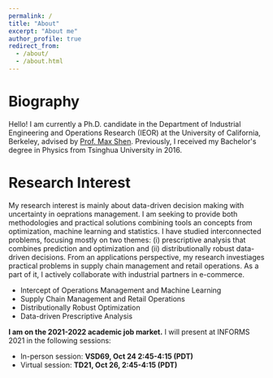 ```yaml
---
permalink: /
title: "About"
excerpt: "About me"
author_profile: true
redirect_from: 
  - /about/
  - /about.html
---
```


# Biography
Hello! I am currently a Ph.D. candidate in the Department of Industrial Engineering and Operations Research (IEOR) at the University of California, Berkeley, advised by [Prof. Max Shen](https://shen.ieor.berkeley.edu). Previously, I received my Bachelor's degree in Physics from Tsinghua University in 2016.  

# Research Interest
My research interest is mainly about data-driven decision making with uncertainty in oeprations management. I am seeking to provide both methodologies and practical solutions combining tools an concepts from optimization, machine learning and statistics. I have studied interconnected problems, focusing mostly on two themes: (i) prescriptive analysis that combines prediction and optimization and (ii) distributionally robust data-driven decisions. From an applications perspective, my research investiages practical problems in supply chain management and retail operations. As a part of it, I actively collaborate with industrial partners in e-commerce.  
   
* Intercept of Operations Management and Machine Learning
* Supply Chain Management and Retail Operations
* Distributionally Robust Optimization
* Data-driven Prescriptive Analysis
    
    
**I am on the 2021-2022 academic job market.** I will present at INFORMS 2021 in the following sessions:
    
* In-person session: **VSD69, Oct 24 2:45-4:15 (PDT)**
* Virtual session: **TD21, Oct 26, 2:45-4:15 (PDT)**

